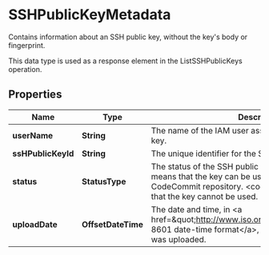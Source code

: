 

# SSHPublicKeyMetadata

<p>Contains information about an SSH public key, without the key's body or fingerprint.</p> <p>This data type is used as a response element in the <a>ListSSHPublicKeys</a> operation.</p>

## Properties

| Name | Type | Description | Notes |
|------------ | ------------- | ------------- | -------------|
|**userName** | **String** | The name of the IAM user associated with the SSH public key. |  |
|**ssHPublicKeyId** | **String** | The unique identifier for the SSH public key. |  |
|**status** | **StatusType** | The status of the SSH public key. &lt;code&gt;Active&lt;/code&gt; means that the key can be used for authentication with an CodeCommit repository. &lt;code&gt;Inactive&lt;/code&gt; means that the key cannot be used. |  |
|**uploadDate** | **OffsetDateTime** | The date and time, in &lt;a href&#x3D;\&quot;http://www.iso.org/iso/iso8601\&quot;&gt;ISO 8601 date-time format&lt;/a&gt;, when the SSH public key was uploaded. |  |



